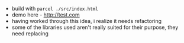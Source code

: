 - build with `parcel ./src/index.html`
- demo here - http://test.com
- having worked through this idea, i realize it needs refactoring
- some of the libraries used aren't really suited for their purpose, they need replacing
